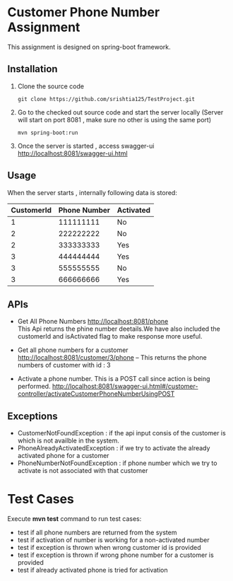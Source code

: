 
<h1><a id="Customer_Phone_Number_Assignment_2"></a>Customer Phone Number Assignment</h1>
<p>This assignment is designed on spring-boot framework.</p>
<h2><a id="Installation_6"></a>Installation</h2>
<ol>
<li>Clone the source code<pre><code class="language-sh">git <span class="hljs-built_in">clone</span> https://github.com/srishtia125/TestProject.git
</code></pre>
</li>
<li>Go to the checked out source code and start the server locally (Server will start on port 8081 , make sure no other is using the same port)<pre><code class="language-bash">mvn spring-boot:run
</code></pre>
</li>
<li>Once the server is started , access swagger-ui<br>
<a href="http://localhost:8081/swagger-ui.html">http://localhost:8081/swagger-ui.html</a></li>
</ol>
<h2><a id="Usage_20"></a>Usage</h2>
<p>When the server starts , internally following data is stored:</p>
<table class="table table-striped table-bordered">
<thead>
<tr>
<th>CustomerId</th>
<th>Phone Number</th>
<th>Activated</th>
</tr>
</thead>
<tbody>
<tr>
<td>1</td>
<td>111111111</td>
<td>No</td>
</tr>
<tr>
<td>2</td>
<td>222222222</td>
<td>No</td>
</tr>
<tr>
<td>2</td>
<td>333333333</td>
<td>Yes</td>
</tr>
<tr>
<td>3</td>
<td>444444444</td>
<td>Yes</td>
</tr>
<tr>
<td>3</td>
<td>555555555</td>
<td>No</td>
</tr>
<tr>
<td>3</td>
<td>666666666</td>
<td>Yes</td>
</tr>
</tbody>
</table>
<h2><a id="APIs_33"></a>APIs</h2>
<ul>
<li>
<p>Get All Phone Numbers  <a href="http://localhost:8081/phone">http://localhost:8081/phone</a><br>
This Api returns the phine number deetails.We have also included the customerId and isActivated flag to make response more useful.</p>
</li>
<li>
<p>Get all phone numbers for a customer <a href="http://localhost:8081/customer/3/phone">http://localhost:8081/customer/3/phone</a> – This returns the phone numbers of customer with id : 3</p>
</li>
<li>
<p>Activate a phone number. This is a POST call since action is being performed. <a href="http://localhost:8081/swagger-ui.html#/customer-controller/activateCustomerPhoneNumberUsingPOST">http://localhost:8081/swagger-ui.html#/customer-controller/activateCustomerPhoneNumberUsingPOST</a></p>
</li>
</ul>
<h2><a id="Exceptions_42"></a>Exceptions</h2>
<ul>
<li>CustomerNotFoundException : if the api input consis of the customer is which is not availble in the system.</li>
<li>PhoneAlreadyActivatedException : if we try to activate the already activated phone for a customer</li>
<li>PhoneNumberNotFoundException : if phone number which we try to activate is not associated with that customer</li>
</ul>
<h1><a id="Test_Cases_47"></a>Test Cases</h1>
<p>Execute <strong>mvn test</strong> command to run test cases:</p>
<ul>
<li>test if all phone numbers are returned from the system</li>
<li>test if activation of number is working for a non-activated number</li>
<li>test if exception is thrown when wrong customer id is provided</li>
<li>test if exception is thrown if wrong phone number for a customer is provided</li>
<li>test if already activated phone is tried for activation</li>
</ul>
